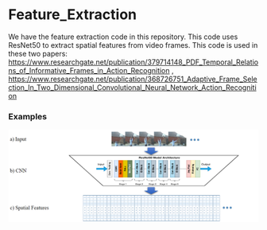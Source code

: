 # Feature_Extraction
We have the feature extraction code in this repository. This code uses ResNet50 to extract spatial features from video frames.
This code is used in these two papers:
https://www.researchgate.net/publication/379714148_PDF_Temporal_Relations_of_Informative_Frames_in_Action_Recognition , https://www.researchgate.net/publication/368726751_Adaptive_Frame_Selection_In_Two_Dimensional_Convolutional_Neural_Network_Action_Recognition

### Examples

![](Readme_images/ResNet.png)
